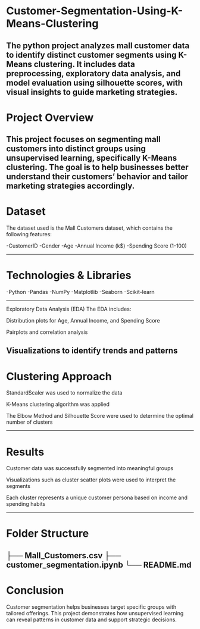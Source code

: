 # Customer-Segmentation-Using-K-Means-Clustering

The python project analyzes mall customer data to identify distinct customer segments using K-Means clustering. It includes data preprocessing, exploratory data analysis, and model evaluation using silhouette scores, with visual insights to guide marketing strategies.
------
# Project Overview

This project focuses on segmenting mall customers into distinct groups using unsupervised learning, specifically K-Means clustering. The goal is to help businesses better understand their customers’ behavior and tailor marketing strategies accordingly.
-----

# Dataset

The dataset used is the Mall Customers dataset, which contains the following features:

-CustomerID
-Gender
-Age
-Annual Income (k$)
-Spending Score (1-100)

----

# Technologies & Libraries
-Python
-Pandas
-NumPy
-Matplotlib
-Seaborn
-Scikit-learn

-----

Exploratory Data Analysis (EDA)
The EDA includes:

Distribution plots for Age, Annual Income, and Spending Score

Pairplots and correlation analysis

Visualizations to identify trends and patterns
------

# Clustering Approach
StandardScaler was used to normalize the data

K-Means clustering algorithm was applied

The Elbow Method and Silhouette Score were used to determine the optimal number of clusters

------

# Results
Customer data was successfully segmented into meaningful groups

Visualizations such as cluster scatter plots were used to interpret the segments

Each cluster represents a unique customer persona based on income and spending habits

----

# Folder Structure

├── Mall_Customers.csv
├── customer_segmentation.ipynb
└── README.md
----

# Conclusion
Customer segmentation helps businesses target specific groups with tailored offerings. This project demonstrates how unsupervised learning can reveal patterns in customer data and support strategic decisions.
